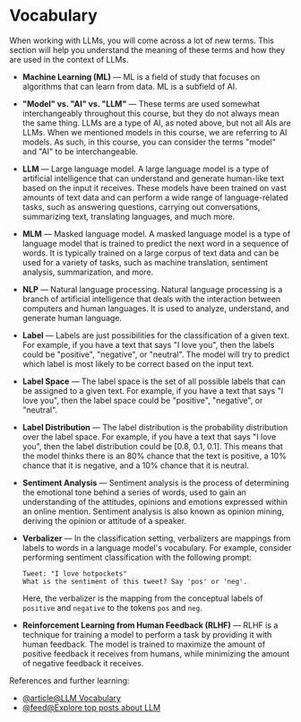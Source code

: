 # Vocabulary

When working with LLMs, you will come across a lot of new terms. This section will help you understand the meaning of these terms and how they are used in the context of LLMs.

- **Machine Learning (ML)** — ML is a field of study that focuses on algorithms that can learn from data. ML is a subfield of AI.

- **"Model" vs. "AI" vs. "LLM"** — These terms are used somewhat interchangeably throughout this course, but they do not always mean the same thing. LLMs are a type of AI, as noted above, but not all AIs are LLMs. When we mentioned models in this course, we are referring to AI models. As such, in this course, you can consider the terms "model" and "AI" to be interchangeable.

- **LLM** — Large language model. A large language model is a type of artificial intelligence that can understand and generate human-like text based on the input it receives. These models have been trained on vast amounts of text data and can perform a wide range of language-related tasks, such as answering questions, carrying out conversations, summarizing text, translating languages, and much more.

- **MLM** — Masked language model. A masked language model is a type of language model that is trained to predict the next word in a sequence of words. It is typically trained on a large corpus of text data and can be used for a variety of tasks, such as machine translation, sentiment analysis, summarization, and more.

- **NLP** — Natural language processing. Natural language processing is a branch of artificial intelligence that deals with the interaction between computers and human languages. It is used to analyze, understand, and generate human language.

- **Label** — Labels are just possibilities for the classification of a given text. For example, if you have a text that says "I love you", then the labels could be "positive", "negative", or "neutral". The model will try to predict which label is most likely to be correct based on the input text.

- **Label Space** — The label space is the set of all possible labels that can be assigned to a given text. For example, if you have a text that says "I love you", then the label space could be "positive", "negative", or "neutral".

- **Label Distribution** — The label distribution is the probability distribution over the label space. For example, if you have a text that says "I love you", then the label distribution could be \[0.8, 0.1, 0.1]. This means that the model thinks there is an 80% chance that the text is positive, a 10% chance that it is negative, and a 10% chance that it is neutral.

- **Sentiment Analysis** — Sentiment analysis is the process of determining the emotional tone behind a series of words, used to gain an understanding of the attitudes, opinions and emotions expressed within an online mention. Sentiment analysis is also known as opinion mining, deriving the opinion or attitude of a speaker.

- **Verbalizer** — In the classification setting, verbalizers are mappings from labels to words in a language model's vocabulary. For example, consider performing sentiment classification with the following prompt:
  ```
  Tweet: "I love hotpockets"
  What is the sentiment of this tweet? Say 'pos' or 'neg'.
  ```
  Here, the verbalizer is the mapping from the conceptual labels of `positive` and `negative` to the tokens `pos` and `neg`.

- **Reinforcement Learning from Human Feedback (RLHF)** — RLHF is a technique for training a model to perform a task by providing it with human feedback. The model is trained to maximize the amount of positive feedback it receives from humans, while minimizing the amount of negative feedback it receives.

References and further learning:

- [@article@LLM Vocabulary](https://learnprompting.org/docs/vocabulary)
- [@feed@Explore top posts about LLM](https://app.daily.dev/tags/llm?ref=roadmapsh)
